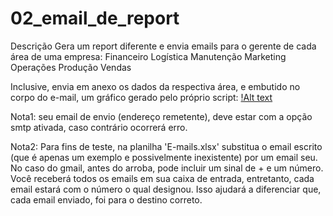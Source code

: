 # 02_email_de_report
 
Descrição
Gera um report diferente e envia emails para o gerente de cada área de uma empresa:
Financeiro
Logística
Manutenção
Marketing
Operações
Produção
Vendas

Inclusive, envia em anexo os dados da respectiva área, e embutido no corpo do e-mail, um gráfico gerado pelo próprio script:
[!Alt text](https://github.com/ihaveonesun/02_email_de_report/blob/main/sample%20de%20imagens/img_Vendas.png?raw=true "Amostra")

Nota1: seu email de envio (endereço remetente), deve estar com a opção smtp ativada, caso contrário ocorrerá erro.

Nota2: Para fins de teste, na planilha 'E-mails.xlsx' substitua o email escrito (que é apenas um exemplo e possivelmente inexistente) por um email seu. No caso do gmail, antes do arroba, pode incluir um sinal de + e um número. Você receberá todos os emails em sua caixa de entrada, entretanto, cada email estará com o número o qual designou. Isso ajudará a diferenciar que, cada email enviado, foi para o destino correto.
